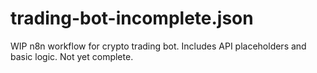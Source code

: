 # trading-bot-incomplete.json
WIP n8n workflow for crypto trading bot. Includes API placeholders and basic logic. Not yet complete.
